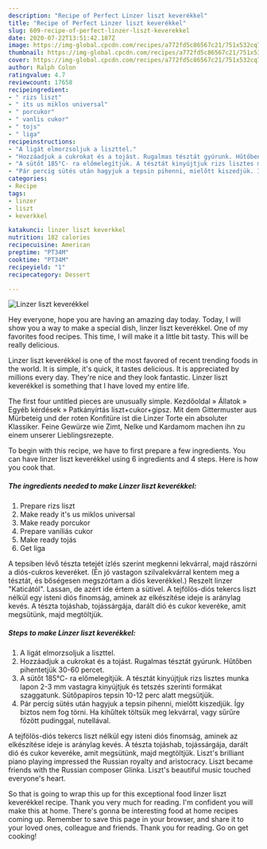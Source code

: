 ```yaml
---
description: "Recipe of Perfect Linzer liszt keverékkel"
title: "Recipe of Perfect Linzer liszt keverékkel"
slug: 609-recipe-of-perfect-linzer-liszt-keverekkel
date: 2020-07-22T13:51:42.187Z
image: https://img-global.cpcdn.com/recipes/a772fd5c86567c21/751x532cq70/linzer-liszt-keverekkel-recept-foto.jpg
thumbnail: https://img-global.cpcdn.com/recipes/a772fd5c86567c21/751x532cq70/linzer-liszt-keverekkel-recept-foto.jpg
cover: https://img-global.cpcdn.com/recipes/a772fd5c86567c21/751x532cq70/linzer-liszt-keverekkel-recept-foto.jpg
author: Ralph Colon
ratingvalue: 4.7
reviewcount: 17658
recipeingredient:
- " rizs liszt"
- " its us miklos universal"
- " porcukor"
- " vanlis cukor"
- " tojs"
- " liga"
recipeinstructions:
- "A ligát elmorzsoljuk a liszttel."
- "Hozzáadjuk a cukrokat és a tojást. Rugalmas tésztát gyúrunk. Hűtőben pihentetjük 30-60 percet."
- "A sütőt 185°C- ra előmelegítjük. A tésztát kinyújtjuk rizs lisztes munka lapon 2-3 mm vastagra kinyújtjuk és tetszés szerinti formákat szaggatunk. Sütőpapíros tepsin 10-12 perc alatt megsütjük."
- "Pár percig sütés után hagyjuk a tepsin pihenni, mielőtt kiszedjük. Így biztos nem fog törni. Ha kihűltek töltsük meg lekvárral, vagy sűrűre főzött pudinggal, nutellával."
categories:
- Recipe
tags:
- linzer
- liszt
- keverkkel

katakunci: linzer liszt keverkkel 
nutrition: 182 calories
recipecuisine: American
preptime: "PT34M"
cooktime: "PT34M"
recipeyield: "1"
recipecategory: Dessert

---
```



![Linzer liszt keverékkel](https://img-global.cpcdn.com/recipes/a772fd5c86567c21/751x532cq70/linzer-liszt-keverekkel-recept-foto.jpg)

Hey everyone, hope you are having an amazing day today. Today, I will show you a way to make a special dish, linzer liszt keverékkel. One of my favorites food recipes. This time, I will make it a little bit tasty. This will be really delicious.

Linzer liszt keverékkel is one of the most favored of recent trending foods in the world. It is simple, it's quick, it tastes delicious. It is appreciated by millions every day. They're nice and they look fantastic. Linzer liszt keverékkel is something that I have loved my entire life.

The first four untitled pieces are unusually simple. Kezdőoldal » Állatok » Egyéb kérdések » Patkányírtás liszt+cukor+gipsz. Mit dem Gittermuster aus Mürbeteig und der roten Konfitüre ist die Linzer Torte ein absoluter Klassiker. Feine Gewürze wie Zimt, Nelke und Kardamom machen ihn zu einem unserer Lieblingsrezepte.


To begin with this recipe, we have to first prepare a few ingredients. You can have linzer liszt keverékkel using 6 ingredients and 4 steps. Here is how you cook that.

<!--inarticleads1-->

##### The ingredients needed to make Linzer liszt keverékkel:

1. Prepare  rizs liszt
1. Make ready  it&#39;s us miklos universal
1. Make ready  porcukor
1. Prepare  vaníliás cukor
1. Make ready  tojás
1. Get  liga


A tepsiben lévő tészta tetejét ízlés szerint megkenni lekvárral, majd rászórni a diós-cukros keveréket. (Én jó vastagon szilvalekvárral kentem meg a tésztát, és bőségesen megszórtam a diós keverékkel.) Reszelt linzer &#34;Katicától&#34;. Lassan, de azért ide értem a sütivel. A tejfölös-diós tekercs liszt nélkül egy isteni diós finomság, aminek az elkészítése ideje is aránylag kevés. A tészta tojáshab, tojássárgája, darált dió és cukor keveréke, amit megsütünk, majd megtöltjük. 

<!--inarticleads2-->

##### Steps to make Linzer liszt keverékkel:

1. A ligát elmorzsoljuk a liszttel.
1. Hozzáadjuk a cukrokat és a tojást. Rugalmas tésztát gyúrunk. Hűtőben pihentetjük 30-60 percet.
1. A sütőt 185°C- ra előmelegítjük. A tésztát kinyújtjuk rizs lisztes munka lapon 2-3 mm vastagra kinyújtjuk és tetszés szerinti formákat szaggatunk. Sütőpapíros tepsin 10-12 perc alatt megsütjük.
1. Pár percig sütés után hagyjuk a tepsin pihenni, mielőtt kiszedjük. Így biztos nem fog törni. Ha kihűltek töltsük meg lekvárral, vagy sűrűre főzött pudinggal, nutellával.


A tejfölös-diós tekercs liszt nélkül egy isteni diós finomság, aminek az elkészítése ideje is aránylag kevés. A tészta tojáshab, tojássárgája, darált dió és cukor keveréke, amit megsütünk, majd megtöltjük. Liszt&#39;s brilliant piano playing impressed the Russian royalty and aristocracy. Liszt became friends with the Russian composer Glinka. Liszt&#39;s beautiful music touched everyone&#39;s heart. 

So that is going to wrap this up for this exceptional food linzer liszt keverékkel recipe. Thank you very much for reading. I'm confident you will make this at home. There's gonna be interesting food at home recipes coming up. Remember to save this page in your browser, and share it to your loved ones, colleague and friends. Thank you for reading. Go on get cooking!
